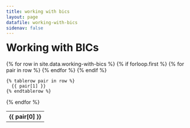 ```yaml
---
title: working with bics
layout: page
datafile: working-with-bics
sidenav: false
---
```


<h1 style="margin-top:7px;">Working with BICs</h1>
<div class="usa-table-container--scrollable">
<table class="usa-table">
  {% for row in site.data.working-with-bics %}
    {% if forloop.first %}
    <tr>
      {% for pair in row %}
        <th class="row-color">{{ pair[0] }}</th>
      {% endfor %}
    </tr>
    {% endif %}

    {% tablerow pair in row %}
      {{ pair[1] }}
    {% endtablerow %}
  {% endfor %}
</table>
</div>
<!--
<section class="grid-container clearfix padding-left-0 padding-right-1">
<h1 style="margin-top:7px;">Working with BICs</h1>
    <div class="grid-row">
        <p style="font-size:2rem;font-weight:bold;">Coming Soon!</p>
    </div>
</section>-->